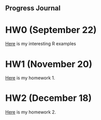 ## Progress Journal

# HW0 (September 22)

[Here](files/example_homework_0.html) is my interesting R examples


# HW1 (November 20)
[Here](files/IE_360_hw1.html) is my homework 1.


# HW2 (December 18)
[Here](files/HW2/IE360_HW2.html) is my homework 2.